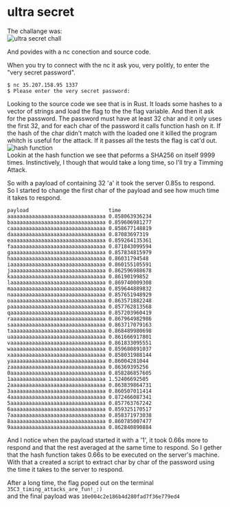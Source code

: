 # ultra secret
The challange was:  
![ultra secret chall](https://i.imgur.com/4kf9EnM.png)

And povides with a nc conection and source code.  

When you try to connect with the nc it ask you, very politly, to enter the "very secret password".  
```
$ nc 35.207.158.95 1337
$ Please enter the very secret password:
```
Looking to the source code we see that is in Rust.
It loads some hashes to a vector of strings and load the flag to the the flag variable. And then it ask for the password. The password must have at least 32 char and it only uses the first 32, and for each char of the password it calls function hash on it. If the hash of the char didn't match with the loaded one it killed the program whitch is useful for the attack. If it passes all the tests the flag is cat'd out.   
![hash function](https://i.imgur.com/NnvsxYp.png)  
Lookin at the hash function we see that peforms a SHA256 on itself 9999 times. Instinctively, I though that would take a long time, so I'll try a Timming Attack.  

So with a payload of containing 32 'a' it took the server 0.85s to respond. So I started to change the first char of the payload and see how much time it takes to respond.  
```
payload			                 time
aaaaaaaaaaaaaaaaaaaaaaaaaaaaaaaa 0.858063936234
baaaaaaaaaaaaaaaaaaaaaaaaaaaaaaa 0.859606981277
caaaaaaaaaaaaaaaaaaaaaaaaaaaaaaa 0.858677148819
daaaaaaaaaaaaaaaaaaaaaaaaaaaaaaa 0.87083697319
eaaaaaaaaaaaaaaaaaaaaaaaaaaaaaaa 0.859264135361
faaaaaaaaaaaaaaaaaaaaaaaaaaaaaaa 0.871843099594
gaaaaaaaaaaaaaaaaaaaaaaaaaaaaaaa 0.857834815979
haaaaaaaaaaaaaaaaaaaaaaaaaaaaaaa 0.86031794548
iaaaaaaaaaaaaaaaaaaaaaaaaaaaaaaa 0.860155105591
jaaaaaaaaaaaaaaaaaaaaaaaaaaaaaaa 0.862596988678
kaaaaaaaaaaaaaaaaaaaaaaaaaaaaaaa 0.86190199852
laaaaaaaaaaaaaaaaaaaaaaaaaaaaaaa 0.869740009308
maaaaaaaaaaaaaaaaaaaaaaaaaaaaaaa 0.859644889832
naaaaaaaaaaaaaaaaaaaaaaaaaaaaaaa 0.857651948929
oaaaaaaaaaaaaaaaaaaaaaaaaaaaaaaa 0.863571882248
paaaaaaaaaaaaaaaaaaaaaaaaaaaaaaa 0.857762813568
qaaaaaaaaaaaaaaaaaaaaaaaaaaaaaaa 0.857203960419
raaaaaaaaaaaaaaaaaaaaaaaaaaaaaaa 0.867964982986
saaaaaaaaaaaaaaaaaaaaaaaaaaaaaaa 0.863717079163
taaaaaaaaaaaaaaaaaaaaaaaaaaaaaaa 0.868489980698
uaaaaaaaaaaaaaaaaaaaaaaaaaaaaaaa 0.861666917801
vaaaaaaaaaaaaaaaaaaaaaaaaaaaaaaa 0.861833095551
waaaaaaaaaaaaaaaaaaaaaaaaaaaaaaa 0.859680891037
xaaaaaaaaaaaaaaaaaaaaaaaaaaaaaaa 0.858031988144
yaaaaaaaaaaaaaaaaaaaaaaaaaaaaaaa 0.86004281044
zaaaaaaaaaaaaaaaaaaaaaaaaaaaaaaa 0.86369395256
0aaaaaaaaaaaaaaaaaaaaaaaaaaaaaaa 0.858286857605
1aaaaaaaaaaaaaaaaaaaaaaaaaaaaaaa 1.52406692505
2aaaaaaaaaaaaaaaaaaaaaaaaaaaaaaa 0.863839864731
3aaaaaaaaaaaaaaaaaaaaaaaaaaaaaaa 0.860507011414
4aaaaaaaaaaaaaaaaaaaaaaaaaaaaaaa 0.872466087341
5aaaaaaaaaaaaaaaaaaaaaaaaaaaaaaa 0.857763767242
6aaaaaaaaaaaaaaaaaaaaaaaaaaaaaaa 0.859325170517
7aaaaaaaaaaaaaaaaaaaaaaaaaaaaaaa 0.858371973038
8aaaaaaaaaaaaaaaaaaaaaaaaaaaaaaa 0.860785007477
9aaaaaaaaaaaaaaaaaaaaaaaaaaaaaaa 0.862840890884
```
And I notice when the payload started it with a '1', it took 0.66s more to respond and that the rest averaged at the same time to respond. So I gether that the hash function takes 0.66s to be executed on the server's machine.  
With that a created a script to extract char by char of the password using the time it takes to the server to respond.    

After a long time, the flag poped out on the terminal
`35C3_timing_attacks_are_fun!_:)`  
and the final payload was `10e004c2e186b4d280fad7f36e779ed4`  
